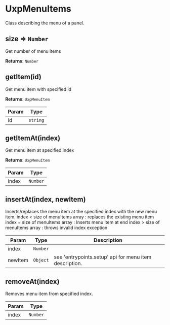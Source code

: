 
<a name="uxpmenuitems" id="uxpmenuitems"></a>

# UxpMenuItems
Class describing the menu of a panel.


<a name="uxpmenuitems-size" id="uxpmenuitems-size"></a>

## size ⇒ `Number`
Get number of menu items

**Returns**: `Number`  


<a name="uxpmenuitems-getitem" id="uxpmenuitems-getitem"></a>

## getItem(id)
Get menu item with specified id

**Returns**: `UxpMenuItem`  

| Param | Type |
| --- | --- |
| id | `string` | 



<a name="uxpmenuitems-getitemat" id="uxpmenuitems-getitemat"></a>

## getItemAt(index)
Get menu item at specified index

**Returns**: `UxpMenuItem`  

| Param | Type |
| --- | --- |
| index | `Number` | 



<a name="uxpmenuitems-insertat" id="uxpmenuitems-insertat"></a>

## insertAt(index, newItem)
Inserts/replaces the menu item at the specified index with the new menu item.
index < size of menuItems array : replaces the existing menu item
index = size of menuItems array : Inserts menu item at end
index > size of menuItems array : throws invalid index exception


| Param | Type | Description |
| --- | --- | --- |
| index | `Number` |  |
| newItem | `Object` | see 'entrypoints.setup' api for menu item description. |



<a name="uxpmenuitems-removeat" id="uxpmenuitems-removeat"></a>

## removeAt(index)
Removes menu item from specified index.


| Param | Type |
| --- | --- |
| index | `Number` | 


  